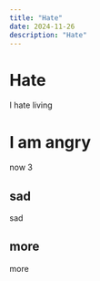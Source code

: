 ```yaml
---
title: "Hate"
date: 2024-11-26
description: "Hate"
---
```


# Hate
I hate living
# I am angry
now
3
## sad
sad
## more
more
